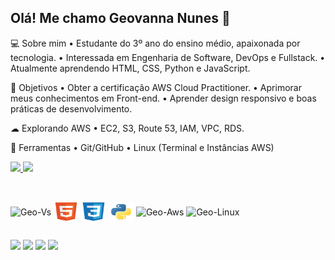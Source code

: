 ## Olá! Me chamo Geovanna Nunes 🌟

💻 Sobre mim
	•	Estudante do 3º ano do ensino médio, apaixonada por tecnologia.
	•	Interessada em Engenharia de Software, DevOps e Fullstack.
	•	Atualmente aprendendo HTML, CSS, Python e JavaScript.

🚀 Objetivos
	•	Obter a certificação AWS Cloud Practitioner.
	•	Aprimorar meus conhecimentos em Front-end.
	•	Aprender design responsivo e boas práticas de desenvolvimento.

☁ Explorando AWS
	•	EC2, S3, Route 53, IAM, VPC, RDS.

🔧 Ferramentas
	•	Git/GitHub
	•	Linux (Terminal e Instâncias AWS)

  <div>
    <a href="https://github.com/GeovannaApNunes">
        <img height="180em" src="https://github-readme-stats.vercel.app/api?username=GeovannaApNunes&show_icons=true&theme=blueberry&include_all_commits=true&count_private=true">
    </a>
    <img height="180em" src="https://github-readme-stats.vercel.app/api/top-langs?username=GeovannaApNunes&layout=compact&langs_count=16&theme=blueberry">
</div>

 ##

<div style="display: inline_block"><br>
   <img align="center" alt="Geo-Vs" height="30" width="40" src="https://cdn.jsdelivr.net/gh/devicons/devicon@latest/icons/vscode/vscode-original.svg">
 <img align="center" alt="Geo-HTML" height="30" width="40" src="https://raw.githubusercontent.com/devicons/devicon/master/icons/html5/html5-original.svg">
  <img align="center" alt="Geo-CSS" height="30" width="40" src="https://raw.githubusercontent.com/devicons/devicon/master/icons/css3/css3-original.svg">
  <img align="center" alt="Geo-Python" height="30" width="40" src="https://raw.githubusercontent.com/devicons/devicon/master/icons/python/python-original.svg">
  <img align="center" alt="Geo-Aws" height="30" width="40" src="https://cdn.jsdelivr.net/gh/devicons/devicon@latest/icons/amazonwebservices/amazonwebservices-plain-wordmark.svg">
 <img align="center" alt="Geo-Linux" height="30" width="40" src="https://cdn.jsdelivr.net/gh/devicons/devicon@latest/icons/linux/linux-original.svg">
</div>

##

<div> 
   <a href="http://linkedin.com/in/geovanna-nunes" target="_blank"><img src="https://img.shields.io/badge/-LinkedIn-%230077B5?style=for-the-badge&logo=linkedin&logoColor=white" target="_blank"></a> 
  <a href="https://www.instagram.com/geovannaaparecidanunes?igsh=MTd1MXI4dG1uODltZQ%3D%3D&utm_source=qr" target="_blank"><img src="https://img.shields.io/badge/-Instagram-%23E4405F?style=for-the-badge&logo=instagram&logoColor=white" target="_blank"></a>
 <a href="https://discord.gg/xfFraNfm" target="_blank"><img src="https://img.shields.io/badge/Discord-7289DA?style=for-the-badge&logo=discord&logoColor=white" target="_blank"></a> 
  <a href = "mailto: contato: geovannanunes349@gmail.com"><img src="https://img.shields.io/badge/-Gmail-%23333?style=for-the-badge&logo=gmail&logoColor=white" target="_blank"></a>
</div>



